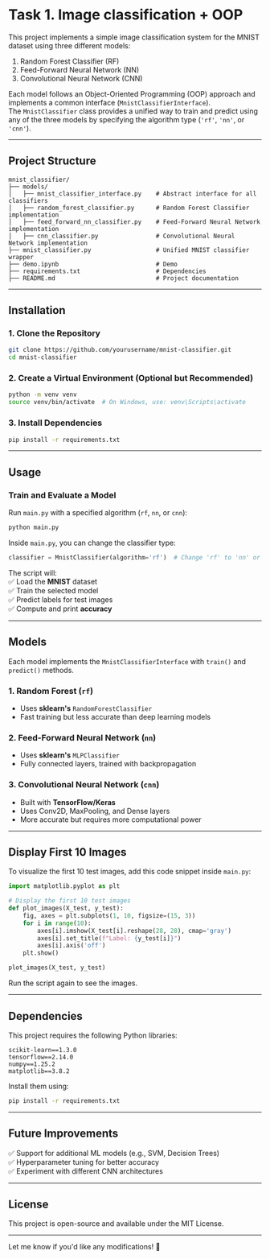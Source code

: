 # Task 1. Image classification + OOP

This project implements a simple image classification system for the MNIST dataset using three different models:  
1. Random Forest Classifier (RF)  
2. Feed-Forward Neural Network (NN)  
3. Convolutional Neural Network (CNN)  

Each model follows an Object-Oriented Programming (OOP) approach and implements a common interface (`MnistClassifierInterface`).  
The `MnistClassifier` class provides a unified way to train and predict using any of the three models by specifying the algorithm type (`'rf'`, `'nn'`, or `'cnn'`).  

---

## **Project Structure**  

```
mnist_classifier/
├── models/
│   ├── mnist_classifier_interface.py    # Abstract interface for all classifiers
│   ├── random_forest_classifier.py      # Random Forest Classifier implementation
│   ├── feed_forward_nn_classifier.py    # Feed-Forward Neural Network implementation
│   ├── cnn_classifier.py                # Convolutional Neural Network implementation
├── mnist_classifier.py                  # Unified MNIST classifier wrapper
├── demo.ipynb                           # Demo
├── requirements.txt                     # Dependencies
├── README.md                            # Project documentation
```

---

## **Installation**  

### **1. Clone the Repository**  
```bash
git clone https://github.com/yourusername/mnist-classifier.git
cd mnist-classifier
```

### **2. Create a Virtual Environment (Optional but Recommended)**
```bash
python -m venv venv
source venv/bin/activate  # On Windows, use: venv\Scripts\activate
```

### **3. Install Dependencies**  
```bash
pip install -r requirements.txt
```

---

## **Usage**  

### **Train and Evaluate a Model**  
Run `main.py` with a specified algorithm (`rf`, `nn`, or `cnn`):  

```bash
python main.py
```

Inside `main.py`, you can change the classifier type:  

```python
classifier = MnistClassifier(algorithm='rf')  # Change 'rf' to 'nn' or 'cnn' for different models
```

The script will:  
✅ Load the **MNIST** dataset  
✅ Train the selected model  
✅ Predict labels for test images  
✅ Compute and print **accuracy**  

---

## **Models**  

Each model implements the `MnistClassifierInterface` with `train()` and `predict()` methods.  

### **1. Random Forest (`rf`)**
- Uses **sklearn's** `RandomForestClassifier`
- Fast training but less accurate than deep learning models  

### **2. Feed-Forward Neural Network (`nn`)**
- Uses **sklearn's** `MLPClassifier`
- Fully connected layers, trained with backpropagation  

### **3. Convolutional Neural Network (`cnn`)**
- Built with **TensorFlow/Keras**
- Uses Conv2D, MaxPooling, and Dense layers
- More accurate but requires more computational power  

---

## **Display First 10 Images**  

To visualize the first 10 test images, add this code snippet inside `main.py`:  

```python
import matplotlib.pyplot as plt

# Display the first 10 test images
def plot_images(X_test, y_test):
    fig, axes = plt.subplots(1, 10, figsize=(15, 3))
    for i in range(10):
        axes[i].imshow(X_test[i].reshape(28, 28), cmap='gray')
        axes[i].set_title(f"Label: {y_test[i]}")
        axes[i].axis('off')
    plt.show()

plot_images(X_test, y_test)
```

Run the script again to see the images.  

---

## **Dependencies**  

This project requires the following Python libraries:  

```
scikit-learn==1.3.0
tensorflow==2.14.0
numpy==1.25.2
matplotlib==3.8.2
```

Install them using:  
```bash
pip install -r requirements.txt
```

---

## **Future Improvements**  
✅ Support for additional ML models (e.g., SVM, Decision Trees)  
✅ Hyperparameter tuning for better accuracy  
✅ Experiment with different CNN architectures  

---

## **License**  
This project is open-source and available under the MIT License.  

---

Let me know if you'd like any modifications! 🚀